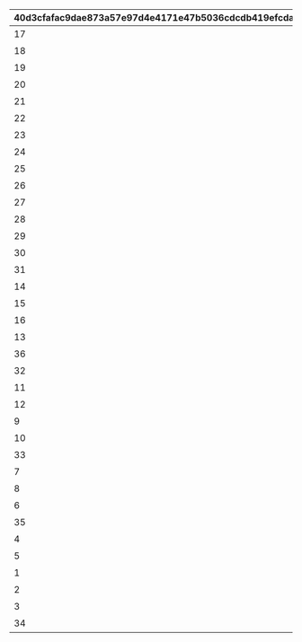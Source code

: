 |40d3cfafac9dae873a57e97d4e4171e47b5036cdcdb419efcdacf72faadc4c3f|883695823a6fa5da3fb56bd7fd1363cf81f2543d6e2870fc9d8377fb313383b4|dd2835ecc7a4b3cf3f9449c03279b07a91513c131eb5a17880a6cb59050dd043|d6f99ee0528e52f5b5acd316cf14c58932d961203842b5da37585e0bfea80a6e|2c11446c6202564f820f56c8fbd57f1e2f3cd458bd91bfb28cd38bd4ac6b7ba4|
| --- | --- | --- | --- | --- |
|17|美食殿||2019-05-17 15:00:00|1|
|18|トゥインクルウィッシュ||2019-05-17 15:00:00|2|
|19|ラビリンス||2019-05-17 15:00:00|3|
|20|カルミナ||2019-05-17 15:00:00|4|
|21|リトルリリカル||2019-05-17 15:00:00|5|
|22|フォレスティエ||2019-05-17 15:00:00|6|
|23|悪魔偽王国軍\n（ディアボロス）||2019-05-17 15:00:00|7|
|24|王宮騎士団\n（NIGHTMARE）||2019-05-17 15:00:00|8|
|25|サレンディア救護院||2019-05-17 15:00:00|9|
|26|自警団（カォン）||2019-05-17 15:00:00|10|
|27|牧場\n（エリザベスパーク）||2019-05-17 15:00:00|11|
|28|メルクリウス財団||2019-05-17 15:00:00|12|
|29|トワイライトキャラバン||2019-05-17 15:00:00|13|
|30|ルーセント学院||2019-05-17 15:00:00|14|
|31|ヴァイスフリューゲル　ランドソル支部||2019-05-17 15:00:00|15|
|14|サマービーチの朝日||2019-06-30 12:00:00|16|
|15|サマービーチの夕日||2019-06-30 12:00:00|17|
|16|サマービーチの星空||2019-06-30 12:00:00|18|
|13|海中の背景||2019-08-08 18:00:00|19|
|36|？？？||2019-08-08 18:00:00|20|
|32|聖テレサ女学院\n（なかよし部）||2019-09-16 15:00:00|21|
|11|ハロウィンの昼||2019-10-02 12:00:00|22|
|12|ハロウィンの夜||2019-10-02 12:00:00|23|
|9|きのこと秋の渓谷||2019-10-15 12:00:00|24|
|10|きのこと小川||2019-10-15 12:00:00|25|
|33|ドラゴンズネスト||2019-11-15 15:00:00|26|
|7|クリスマスの昼||2019-12-11 12:00:00|27|
|8|クリスマスの夜||2019-12-11 12:00:00|28|
|6|初日の出||2019-12-30 15:00:00|29|
|35|ニュージェネレーションズ||2020-02-29 12:00:00|30|
|4|不思議の国のお城||2020-05-31 12:00:00|31|
|5|不思議の国の平原||2020-05-31 12:00:00|32|
|1|天の川||2020-06-30 12:00:00|33|
|2|願い竹の村の昼||2020-06-30 12:00:00|34|
|3|願い竹の村の夜||2020-06-30 12:00:00|35|
|34|レイジ・レギオン||2024-11-15 14:50:00|36|